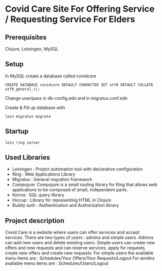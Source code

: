 # Covid Care Site For Offering Service / Requesting Service For Elders

## Prerequisites

Clojure, Leiningen, MySQL

## Setup

In MySQL create a database called *covidcare*

```
CREATE DATABASE covidcare DEFAULT CHARACTER SET utf8 DEFAULT COLLATE utf8_general_ci;
```

Change user/pass in db-config.edn and in migratus.conf.edn

Create & Fill up database with

```
lein migratus migrate
```

## Startup

```
lein ring server
```

## Used Libraries

- Leiningen : Project automation tool with declarative configuration
- Ring : Web Applications Library
- Migratus : General migration framework
- Compojure: Compojure is a small routing library for Ring that allows web applications to be composed of small, independent parts.
- Korma : SQL query library
- Hiccup : Library for representing HTML in Clojure 
- Buddy auth : Authentication and Authorization library

## Project description

Covid Care is a website where users can offer services and accept services.
There are two types of users : admins and simple users.
Admins can add new users and delete existing users.
Simple users can create new offers and new requests and can reserve services, apply for requests, create new offers and create new requests.
For simple users the available menu items are : Schedules/Your Offers/Your Requests/Logout
For amdins available menu items are : Schedules/Users/Logout
